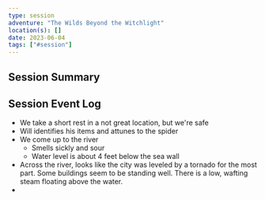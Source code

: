 ```yaml
---
type: session
adventure: "The Wilds Beyond the Witchlight"
location(s): []
date: 2023-06-04
tags: ["#session"]
---
```


## Session Summary

## Session Event Log

- We take a short rest in a not great location, but we're safe
- Will identifies his items and attunes to the spider
- We come up to the river
	- Smells sickly and sour
	- Water level is about 4 feet below the sea wall
- Across the river, looks like the city was leveled by a tornado for the most part. Some buildings seem to be standing well. There is a low, wafting steam floating above the water.
- 
